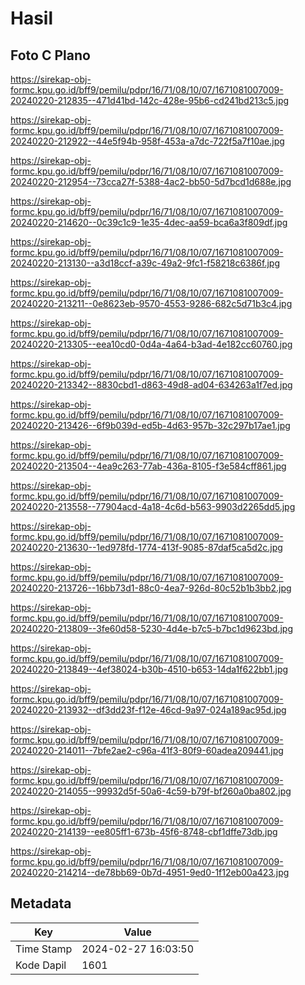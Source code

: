 # Hasil

## Foto C Plano

https://sirekap-obj-formc.kpu.go.id/bff9/pemilu/pdpr/16/71/08/10/07/1671081007009-20240220-212835--471d41bd-142c-428e-95b6-cd241bd213c5.jpg

https://sirekap-obj-formc.kpu.go.id/bff9/pemilu/pdpr/16/71/08/10/07/1671081007009-20240220-212922--44e5f94b-958f-453a-a7dc-722f5a7f10ae.jpg

https://sirekap-obj-formc.kpu.go.id/bff9/pemilu/pdpr/16/71/08/10/07/1671081007009-20240220-212954--73cca27f-5388-4ac2-bb50-5d7bcd1d688e.jpg

https://sirekap-obj-formc.kpu.go.id/bff9/pemilu/pdpr/16/71/08/10/07/1671081007009-20240220-214620--0c39c1c9-1e35-4dec-aa59-bca6a3f809df.jpg

https://sirekap-obj-formc.kpu.go.id/bff9/pemilu/pdpr/16/71/08/10/07/1671081007009-20240220-213130--a3d18ccf-a39c-49a2-9fc1-f58218c6386f.jpg

https://sirekap-obj-formc.kpu.go.id/bff9/pemilu/pdpr/16/71/08/10/07/1671081007009-20240220-213211--0e8623eb-9570-4553-9286-682c5d71b3c4.jpg

https://sirekap-obj-formc.kpu.go.id/bff9/pemilu/pdpr/16/71/08/10/07/1671081007009-20240220-213305--eea10cd0-0d4a-4a64-b3ad-4e182cc60760.jpg

https://sirekap-obj-formc.kpu.go.id/bff9/pemilu/pdpr/16/71/08/10/07/1671081007009-20240220-213342--8830cbd1-d863-49d8-ad04-634263a1f7ed.jpg

https://sirekap-obj-formc.kpu.go.id/bff9/pemilu/pdpr/16/71/08/10/07/1671081007009-20240220-213426--6f9b039d-ed5b-4d63-957b-32c297b17ae1.jpg

https://sirekap-obj-formc.kpu.go.id/bff9/pemilu/pdpr/16/71/08/10/07/1671081007009-20240220-213504--4ea9c263-77ab-436a-8105-f3e584cff861.jpg

https://sirekap-obj-formc.kpu.go.id/bff9/pemilu/pdpr/16/71/08/10/07/1671081007009-20240220-213558--77904acd-4a18-4c6d-b563-9903d2265dd5.jpg

https://sirekap-obj-formc.kpu.go.id/bff9/pemilu/pdpr/16/71/08/10/07/1671081007009-20240220-213630--1ed978fd-1774-413f-9085-87daf5ca5d2c.jpg

https://sirekap-obj-formc.kpu.go.id/bff9/pemilu/pdpr/16/71/08/10/07/1671081007009-20240220-213726--16bb73d1-88c0-4ea7-926d-80c52b1b3bb2.jpg

https://sirekap-obj-formc.kpu.go.id/bff9/pemilu/pdpr/16/71/08/10/07/1671081007009-20240220-213809--3fe60d58-5230-4d4e-b7c5-b7bc1d9623bd.jpg

https://sirekap-obj-formc.kpu.go.id/bff9/pemilu/pdpr/16/71/08/10/07/1671081007009-20240220-213849--4ef38024-b30b-4510-b653-14da1f622bb1.jpg

https://sirekap-obj-formc.kpu.go.id/bff9/pemilu/pdpr/16/71/08/10/07/1671081007009-20240220-213932--df3dd23f-f12e-46cd-9a97-024a189ac95d.jpg

https://sirekap-obj-formc.kpu.go.id/bff9/pemilu/pdpr/16/71/08/10/07/1671081007009-20240220-214011--7bfe2ae2-c96a-41f3-80f9-60adea209441.jpg

https://sirekap-obj-formc.kpu.go.id/bff9/pemilu/pdpr/16/71/08/10/07/1671081007009-20240220-214055--99932d5f-50a6-4c59-b79f-bf260a0ba802.jpg

https://sirekap-obj-formc.kpu.go.id/bff9/pemilu/pdpr/16/71/08/10/07/1671081007009-20240220-214139--ee805ff1-673b-45f6-8748-cbf1dffe73db.jpg

https://sirekap-obj-formc.kpu.go.id/bff9/pemilu/pdpr/16/71/08/10/07/1671081007009-20240220-214214--de78bb69-0b7d-4951-9ed0-1f12eb00a423.jpg


## Metadata

| Key        | Value               |
| ---------- | ------------------- |
| Time Stamp | 2024-02-27 16:03:50 |
| Kode Dapil | 1601                |



